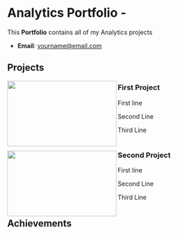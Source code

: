 # Analytics Portfolio - <your name>
This **Portfolio** contains all of my Analytics projects
- **Email**: [yourname@email.com](yourname@email.com)
## Projects
<img align="left" width="250" height="150" src="https://user-images.githubusercontent.com/67612228/184837530-9a4537b3-22f0-495c-90d1-6ccdcb4bc4bd.png">

### First Project 
First line

Second Line

Third Line

#

<img align="left" width="250" height="150" src="https://user-images.githubusercontent.com/67612228/184837530-9a4537b3-22f0-495c-90d1-6ccdcb4bc4bd.png">

### Second  Project 
First line

Second Line

Third Line

#

## Achievements

